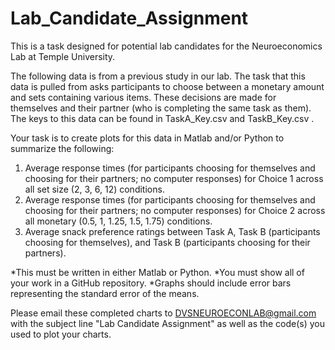 # Lab_Candidate_Assignment
This is a task designed for potential lab candidates for the Neuroeconomics Lab at Temple University.

The following data is from a previous study in our lab. The task that this data is pulled from asks participants to choose between a monetary amount and sets containing various items. These decisions are made for themselves and their partner (who is completing the same task as them). The keys to this data can be found in TaskA_Key.csv and TaskB_Key.csv .

Your task is to create plots for this data in Matlab and/or Python to summarize the following:
1. Average response times (for participants choosing for themselves and choosing for their partners; no computer responses) for Choice 1 across all set size (2, 3, 6, 12) conditions.
2. Average response times (for participants choosing for themselves and choosing for their partners; no computer responses) for Choice 2 across all monetary (0.5, 1, 1.25, 1.5, 1.75) conditions.
3. Average snack preference ratings between Task A, Task B (participants choosing for themselves), and Task B (participants choosing for their partners).

*This must be written in either Matlab or Python.
*You must show all of your work in a GitHub repository.
*Graphs should include error bars representing the standard error of the means.

Please email these completed charts to DVSNEUROECONLAB@gmail.com with the subject line "Lab Candidate Assignment" as well as the code(s) you used to plot your charts.
